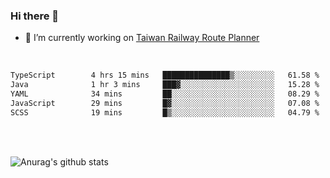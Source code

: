 ### Hi there 👋

- 🔭 I’m currently working on [Taiwan Railway Route Planner](https://github.com/Taiwan-Railway-Route-Planner)

<br/>

<!--START_SECTION:waka-->

```txt
TypeScript        4 hrs 15 mins   ███████████████▒░░░░░░░░░   61.58 %
Java              1 hr 3 mins     ███▓░░░░░░░░░░░░░░░░░░░░░   15.28 %
YAML              34 mins         ██░░░░░░░░░░░░░░░░░░░░░░░   08.29 %
JavaScript        29 mins         █▓░░░░░░░░░░░░░░░░░░░░░░░   07.08 %
SCSS              19 mins         █▒░░░░░░░░░░░░░░░░░░░░░░░   04.79 %
```

<!--END_SECTION:waka-->

<br/>
<br/>

![Anurag's github stats](https://github-readme-stats.vercel.app/api?username=DepickereSven&show_icons=true&theme=tokyonight)



<!--
**DepickereSven/DepickereSven** is a ✨ _special_ ✨ repository because its `README.md` (this file) appears on your GitHub profile.

Here are some ideas to get you started:

- 🔭 I’m currently working on ...
- 🌱 I’m currently learning ...
- 👯 I’m looking to collaborate on ...
- 🤔 I’m looking for help with ...
- 💬 Ask me about ...
- 📫 How to reach me: ...
- 😄 Pronouns: ...
- ⚡ Fun fact: ...
-->
